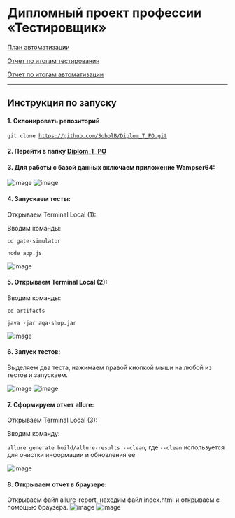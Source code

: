 # Дипломный проект профессии «Тестировщик»

[План автоматизации](https://github.com/SobolB/Diplom_T_PO/blob/master/docs/Plan.md)

[Отчет по итогам тестирования](https://github.com/SobolB/Diplom_T_PO/blob/master/docs/Report.md)

[Отчет по итогам автоматизации](https://github.com/SobolB/Diplom_T_PO/blob/master/docs/Summary.md)

---------------------
## Инструкция по запуску

#### 1. Склонировать репозиторий  
  <code>git clone https://github.com/SobolB/Diplom_T_PO.git</code>

#### 2.  Перейти в папку <ins>Diplom_T_PO</ins>  

#### 3. Для работы с базой данных включаем приложение Wampser64:
   
  ![image](https://github.com/SobolB/Diplom_T_PO/assets/79850869/4384ada9-5eeb-4944-a031-0b43770ae35f)
  ![image](https://github.com/SobolB/Diplom_T_PO/assets/79850869/7f758a11-b480-462f-91c6-f210732702d9)

#### 4. Запускаем тесты:
     
  Открываем Terminal Local (1):
   
  Вводим команды:
   
  <code>cd gate-simulator</code>
    
  <code>node app.js</code>
    
  ![image](https://github.com/SobolB/Diplom_T_PO/assets/79850869/7ddd0e2d-47b4-4943-9d05-d413b6659bc0)

#### 5. Открываем Terminal Local (2):
  
  Вводим команды:
    
  <code>cd artifacts</code>
    
  <code>java -jar aqa-shop.jar</code>
    
  ![image](https://github.com/SobolB/Diplom_T_PO/assets/79850869/dff8986a-8593-4851-9208-f673ef430558)
    
#### 6.  Запуск тестов:
  
  Выделяем два теста, нажимаем правой кнопкой мыши на любой из тестов и запускаем.

  ![image](https://github.com/SobolB/Diplom_T_PO/assets/79850869/3fae4424-a230-4d34-89a0-f1b75d9a6102)
  ![image](https://github.com/SobolB/Diplom_T_PO/assets/79850869/9d30a965-45e0-48b8-b713-9eadb0bb0aa2)

#### 7. Сформируем отчет allure:
 
  Открываем Terminal Local (3):
    
  Вводим команду:
    
  <code>allure generate build/allure-results --clean</code>,
  где <code>--clean</code> используется для очистки информации и обновления ее
    
  ![image](https://github.com/SobolB/Diplom_T_PO/assets/79850869/18264642-6abb-455c-a002-689b0fa89aff)
   
#### 8. Открываем отчет в браузере:
 
  Открываем файл allure-report, находим файл index.html и открываем с помощью браузера.
  ![image](https://github.com/SobolB/Diplom_T_PO/assets/79850869/7993c5d5-f26f-4772-8f39-b83e01ab4bb0)
  ![image](https://github.com/SobolB/Diplom_T_PO/assets/79850869/35f2d2ff-1c33-46cf-a6e1-1a9ade8edce1)

